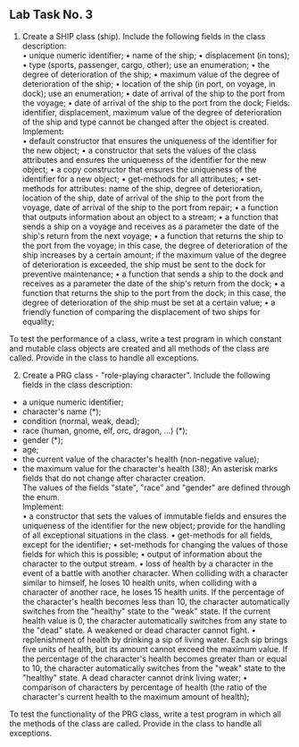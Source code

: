 
## Lab Task No. 3

1. Create a SHIP class (ship). Include the following fields in the class description:<br>
• unique numeric identifier;
• name of the ship;
• displacement (in tons);
• type (sports, passenger, cargo, other); use an enumeration;
• the degree of deterioration of the ship;
• maximum value of the degree of deterioration of the ship;
• location of the ship (in port, on voyage, in dock); use an enumeration;
• date of arrival of the ship to the port from the voyage;
• date of arrival of the ship to the port from the dock;
  Fields: identifier, displacement, maximum value of the degree of deterioration of the ship and type cannot be changed after the object is created.<br>
  Implement:<br>
• default constructor that ensures the uniqueness of the identifier for the new object;
• a constructor that sets the values ​​of the class attributes and ensures the uniqueness of the identifier for the new object;
• a copy constructor that ensures the uniqueness of the identifier for a new object;
• get-methods for all attributes;
• set-methods for attributes: name of the ship, degree of deterioration, location of the ship, date of arrival of the ship to the port from the voyage, date of arrival of the ship to the port from repair;
• a function that outputs information about an object to a stream;
• a function that sends a ship on a voyage and receives as a parameter the date of the ship's return from the next voyage;
• a function that returns the ship to the port from the voyage; in this case, the degree of deterioration of the ship increases by a certain amount; if the maximum value of the degree of deterioration is exceeded, the ship must be sent to the dock for preventive maintenance;
• a function that sends a ship to the dock and receives as a parameter the date of the ship's return from the dock;
• a function that returns the ship to the port from the dock; in this case, the degree of deterioration of the ship must be set at a certain value;
• a friendly function of comparing the displacement of two ships for equality;

To test the performance of a class, write a test program in which constant and mutable class objects are created and all methods of the class are called. Provide in the class to handle all exceptions.

2. Create a PRG class - "role-playing character". Include the following fields in the class description:<br>
- a unique numeric identifier;
- character's name (*);
- condition (normal, weak, dead);
- race (human, gnome, elf, orc, dragon, ...) (*);
- gender (*);
- age;
- the current value of the character's health (non-negative value);
- the maximum value for the character's health (38);
An asterisk marks fields that do not change after character creation.<br>
The values ​​of the fields "state", "race" and "gender" are defined through the enum.<br>
Implement:<br>
• a constructor that sets the values ​​of immutable fields and ensures the uniqueness of the identifier for the new object; provide for the handling of all exceptional situations in the class.
• get-methods for all fields, except for the identifier;
• set-methods for changing the values ​​of those fields for which this is possible;
• output of information about the character to the output stream.
• loss of health by a character in the event of a battle with another character. When colliding with a character similar to himself, he loses 10 health units, when colliding with a character of another race, he loses 15 health units. If the percentage of the character's health becomes less than 10, the character automatically switches from the "healthy" state to the "weak" state. If the current health value is 0, the character automatically switches from any state to the "dead" state. A weakened or dead character cannot fight.
• replenishment of health by drinking a sip of living water. Each sip brings five units of health, but its amount cannot exceed the maximum value. If the percentage of the character's health becomes greater than or equal to 10, the character automatically switches from the "weak" state to the "healthy" state. A dead character cannot drink living water;
• comparison of characters by percentage of health (the ratio of the character's current health to the maximum amount of health);

To test the functionality of the PRG class, write a test program in which all the methods of the class are called. Provide in the class to handle all exceptions.